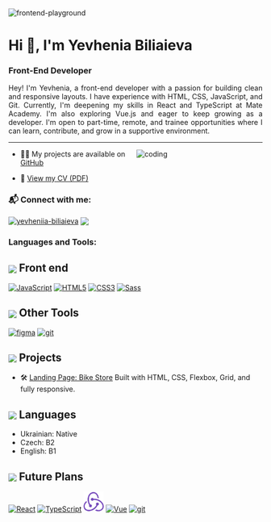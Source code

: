 <img src="cover.png" alt="frontend-playground" align="center">

# Hi 👋, I'm Yevhenia Biliaieva
### Front-End Developer

<p align="justify">
  Hey! I'm Yevhenia, a front-end developer with a passion for building clean and responsive layouts.
  I have experience with HTML, CSS, JavaScript, and Git. Currently, I'm deepening my skills in React and TypeScript at Mate Academy.
  I'm also exploring Vue.js and eager to keep growing as a developer.
  I'm open to part-time, remote, and trainee opportunities where I can learn, contribute, and grow in a supportive environment.
</p>

---

<img align="right" alt="coding" width="250" src="https://media3.giphy.com/media/LaVp0AyqR5bGsC5Cbm/200w.gif?cid=6c09b952ie83i893ueykvo4nlam63o6oikksd4hpe7xt82n1&ep=v1_gifs_search&rid=200w.gif&ct=g">

- 👩‍💻 My projects are available on [GitHub](https://github.com/yevhenia-biliaieva)

- 📄 [View my CV (PDF)](https://drive.google.com/file/d/1hl6Em-9S4qwuiBZRxaOwCzi7c71svCfy/view?usp=drive_link)

### 📬 Connect with me:
<p>
  <a href="https://www.linkedin.com/in/yevheniia-biliaieva/" target="blank"><img height="30" width="40" align="center" src="https://raw.githubusercontent.com/rahuldkjain/github-profile-readme-generator/master/src/images/icons/Social/linked-in-alt.svg" alt="yevheniia-biliaieva"/></a>
  <a href="mailto:biliaieva99@gmail.com"><img width="40px" align="center"src="https://img.icons8.com/color/96/null/gmail--v1.png"/></a>
</p>

### Languages and Tools:
<h2>
  <img width="30px" align="center" src="https://www.svgrepo.com/show/12934/laptop.svg"/>
  Front end
</h2>

<p>
  <a href="https://developer.mozilla.org/en-US/docs/Web/JavaScript" target="_blank" rel="noreferrer"><img src="https://raw.githubusercontent.com/danielcranney/readme-generator/main/public/icons/skills/javascript-colored.svg" width="36" height="36" alt="JavaScript" /></a>
  <a href="https://developer.mozilla.org/en-US/docs/Glossary/HTML5" target="_blank" rel="noreferrer"><img src="https://raw.githubusercontent.com/danielcranney/readme-generator/main/public/icons/skills/html5-colored.svg" width="36" height="36" alt="HTML5" /></a>
  <a href="https://www.w3.org/TR/CSS/#css" target="_blank" rel="noreferrer"><img src="https://raw.githubusercontent.com/danielcranney/readme-generator/main/public/icons/skills/css3-colored.svg" width="36" height="36" alt="CSS3" /></a>
  <a href="https://sass-lang.com/" target="_blank" rel="noreferrer"><img src="https://raw.githubusercontent.com/danielcranney/readme-generator/main/public/icons/skills/sass-colored.svg" width="36" height="36" alt="Sass" /></a>
</p>

<h2>
<img width="30px" align="center" src="https://upload.wikimedia.org/wikipedia/commons/thumb/8/83/Circle-icons-tools.svg/1200px-Circle-icons-tools.svg.png"/>
Other Tools
</h2>
  

<p>
  <a href="https://www.figma.com/" target="_blank" rel="noreferrer">
    <img src="https://www.vectorlogo.zone/logos/figma/figma-icon.svg" alt="figma" width="40" height="40"/></a>
  <a href="https://git-scm.com/" target="_blank" rel="noreferrer"><img src="https://www.vectorlogo.zone/logos/git-scm/git-scm-icon.svg" alt="git" width="40" height="40"/></a>
</p>

<h2>
  <img width="30px" align="center" src="https://img.icons8.com/arcade/256/shooting-stars.png">
  Projects
</h2>

- 🛠️ [Landing Page: Bike Store](https://yevhenia-biliaieva.github.io/landing-BIKE/)
  Built with HTML, CSS, Flexbox, Grid, and fully responsive.

<h2>
  <img width="30px" align="center" src="https://img.icons8.com/color/96/000000/language.png">
  Languages
</h2>
  
- Ukrainian: Native
- Czech: B2
- English: B1

<h2>
  <img width="30px" align="center" src="https://img.icons8.com/arcade/256/shooting-stars.png">
  Future Plans
</h2>

<p>
  <a href="https://reactjs.org/" target="_blank" rel="noreferrer"><img src="https://raw.githubusercontent.com/danielcranney/readme-generator/main/public/icons/skills/react-colored.svg" width="36" height="36" alt="React" /></a>
  <a href="https://www.typescriptlang.org/" target="_blank" rel="noreferrer"><img src="https://raw.githubusercontent.com/danielcranney/readme-generator/main/public/icons/skills/typescript-colored.svg" width="36" height="36" alt="TypeScript" /></a>
  <a href="https://redux.js.org/" target="_blank" rel="noreferrer"><img src="https://raw.githubusercontent.com/devicons/devicon/master/icons/redux/redux-original.svg" alt="redux" width="40" height="40"/></a>
  <a href="https://vuejs.org/" target="_blank" rel="noreferrer"><img src="https://raw.githubusercontent.com/danielcranney/readme-generator/main/public/icons/skills/vuejs-colored.svg" width="36" height="36" alt="Vue" /></a>
  <a href="https://angular.io/" target="_blank" rel="noreferrer"><img src="https://img.icons8.com/color/256/angularjs.png" alt="git" width="40" height="40"/></a>
</p>
